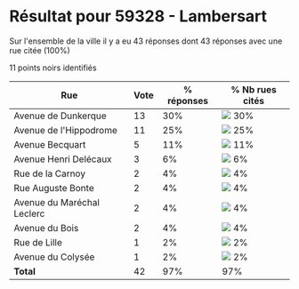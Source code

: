 # Résultat pour 59328 - Lambersart

Sur l'ensemble de la ville il y a eu 43 réponses dont 43 réponses avec une rue citée (100%)

11 points noirs identifiés

| Rue | Vote | % réponses | % Nb rues cités|
|-----|------|------------|----------------|
| Avenue de Dunkerque | 13 | 30% | <img src="../../img/bar_30.gif" />&nbsp;30%|
| Avenue de l'Hippodrome | 11 | 25% | <img src="../../img/bar_25.gif" />&nbsp;25%|
| Avenue Becquart | 5 | 11% | <img src="../../img/bar_11.gif" />&nbsp;11%|
| Avenue Henri Delécaux | 3 | 6% | <img src="../../img/bar_6.gif" />&nbsp;6%|
| Rue de la Carnoy | 2 | 4% | <img src="../../img/bar_4.gif" />&nbsp;4%|
| Rue Auguste Bonte | 2 | 4% | <img src="../../img/bar_4.gif" />&nbsp;4%|
| Avenue du Maréchal Leclerc | 2 | 4% | <img src="../../img/bar_4.gif" />&nbsp;4%|
| Avenue du Bois | 2 | 4% | <img src="../../img/bar_4.gif" />&nbsp;4%|
| Rue de Lille | 1 | 2% | <img src="../../img/bar_2.gif" />&nbsp;2%|
| Avenue du Colysée | 1 | 2% | <img src="../../img/bar_2.gif" />&nbsp;2%|
| **Total** | 42 | 97% | 97%|
